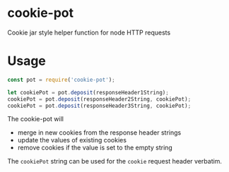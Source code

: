 # cookie-pot

Cookie jar style helper function for node HTTP requests

# Usage

```js
const pot = require('cookie-pot');

let cookiePot = pot.deposit(responseHeader1String);
cookiePot = pot.deposit(responseHeader2String, cookiePot);
cookiePot = pot.deposit(responseHeader3String, cookiePot);
```

The cookie-pot will

-   merge in new cookies from the response header strings
-   update the values of existing cookies
-   remove cookies if the value is set to the empty string

The `cookiePot` string can be used for the `cookie` request header verbatim.

